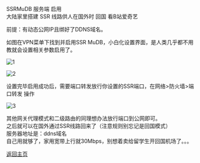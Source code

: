 SSRMuDB 服务端 启用         
大陆家里搭建 SSR 线路供人在国外时 回国 看B站爱奇艺              

前提：有动态公网IP且绑好了DDNS域名。                

如图在VPN菜单下找到并启用SSR MuDB，小白化设置界面，是人类几乎都不用教就会设置相关参数启用了。       

![1](https://user-images.githubusercontent.com/73426989/150643972-3969e01d-dab7-4527-a8e0-84f59b75c37b.jpg)        

![2](https://user-images.githubusercontent.com/73426989/150643978-87683444-0654-4611-8463-37dc860878bc.png)             

设置完毕启用成功后，需要端口转发放行你设置的SSR端口，在网络>防火墙>端口转发 操作      

![3](https://user-images.githubusercontent.com/73426989/150644002-59980a1f-3a1d-416c-80ef-305f1f857714.png)        

其他网关代理模式和二级路由的同理想办法放行端口到公网即可。               
之后就可以在国外通过SSR线路回来了（注意规则别忘记是回国模式）            
服务器地址是：ddns域名            
自己用就够了，家用宽带上行就30Mbps，别想着卖给留学生开回国机场了。。。                 


[返回主页](https://boduoyejieyi666.github.io/whonolikeboduoyejieyi/)                

